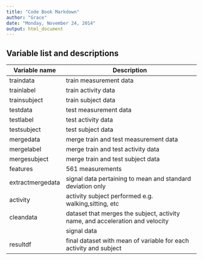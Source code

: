```yaml
---
title: "Code Book Markdown"
author: "Grace"
date: "Monday, November 24, 2014"
output: html_document
---
```


Variable list and descriptions
------------------------------

Variable name    | Description
-----------------|------------
traindata        | train measurement data
trainlabel       | train activity data
trainsubject     | train subject data
testdata         | test measurement data
testlabel        | test activity data
testsubject      | test subject data
mergedata        | merge train and test measurement data
mergelabel       | merge train and test activity data
mergesubject     | merge train and test subject data
features         | 561 measurements
extractmergedata | signal data pertaining to mean and standard deviation only
activity         | activity subject performed e.g. walking,sitting, etc
cleandata        | dataset that merges the subject, activity name, and acceleration and velocity              
                 | signal data
resultdf         | final dataset with mean of variable for each activity and subject